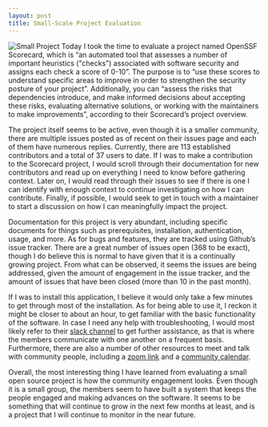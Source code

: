 ```yaml
---
layout: post
title: Small-Scale Project Evaluation
---
```


![ Small Project ](https://images.unsplash.com/photo-1525130413817-d45c1d127c42?ixlib=rb-4.0.3&ixid=M3wxMjA3fDB8MHxwaG90by1wYWdlfHx8fGVufDB8fHx8fA%3D%3D&auto=format&fit=crop&w=1470&q=80)
Today I took the time to evaluate a project named OpenSSF Scorecard, which is “an automated tool that assesses a number of important heuristics ("checks") associated with software security and assigns each check a score of 0-10”. The purpose is to “use these scores to understand specific areas to improve in order to strengthen the security posture of your project”. Additionally, you can “assess the risks that dependencies introduce, and make informed decisions about accepting these risks, evaluating alternative solutions, or working with the maintainers to make improvements”, according to their Scorecard’s project overview. 

The project itself seems to be active, even though it is a smaller community, there are multiple issues posted as of recent on their issues page and each of them have numerous replies. Currently, there are 113 established contributors and a total of 37 users to date. If I was to make a contribution to the Scorecard project, I would scroll through their documentation for new contributors and read up on everything I need to know before gathering context. Later on, I would read through their issues to see if there is one I can identify with enough context to continue investigating on how I can contribute. Finally, if possible, I would seek to get in touch with a maintainer to start a discussion on how I can meaningfully impact the project.

Documentation for this project is very abundant, including specific documents for things such as prerequisites, installation, authentication, usage, and more. As for bugs and features, they are tracked using Github’s issue tracker. There are a great number of issues open (368 to be exact), though I do believe this is normal to have given that it is a continually growing project. From what can be observed, it seems the issues are being addressed, given the amount of engagement in the issue tracker, and the amount of issues that have been closed (more than 10 in the past month).

If I was to install this application, I believe it would only take a few minutes to get through most of the installation. As for being able to use it, I reckon it might be closer to about an hour, to get familiar with the basic functionality of the software. In case I need any help with troubleshooting, I would most likely refer to their [slack channel](https://slack.openssf.org/#security_scorecards) to get further assistance, as that is where the members communicate with one another on a frequent basis. Furthermore, there are also a number of other resources to meet and talk with community people, including a [zoom link](https://zoom.us/j/98835923979) and a [community calendar](https://calendar.google.com/calendar?cid=czYzdm9lZmhwNWk5cGZsdGI1cTY3bmdwZXNAZ3JvdXAuY2FsZW5kYXIuZ29vZ2xlLmNvbQ).

Overall, the most interesting thing I have learned from evaluating a small open source project is how the community engagement looks. Even though it is a small group, the members seem to have built a system that keeps the people engaged and making advances on the software. It seems to be something that will continue to grow in the next few months at least, and is a project that I will continue to monitor in the near future.
